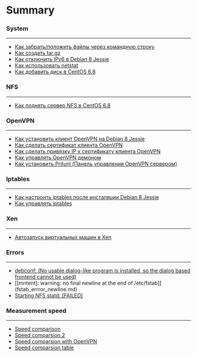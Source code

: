 # Summary


### System
---
* [Как забрать/положить файлы через командную строку](sftp.md)
* [Как создать tar.gz](tar.md)
* [Как отключить IPv6 в Debian 8 Jessie](disable_ipv6.md)
* [Как использовать netstat](netstat-example.md)
* [Как добавить диск в CentOS 6.8](add_hdd_centos.md)

### NFS
---
* [Как поднять сервер NFS в CentOS 6.8](up_server_nfs_centos.md)

### OpenVPN
---
* [Как установить клиент OpenVPN на Debian 8 Jessie](client-openvpn-senting.md)
* [Как сделать сертификат клиентa OpenVPN](create_client_cert_openvpn.md)
* [Как сделать привязку IP к сертификату клиента OpenVPN](static-vpn-ip.md)
* [Как управлять OpenVPN демоном](start-stop-status.md)
* [Как установить Pritunl (Панель управления OpenVPN сервером)](pritunl_install.md)

### Iptables
---
* [Как настроить iptables после инсталяции Debian 8 Jessie](setting-iptables-after-install.md)
* [Как управлять iptables](komandi_iptables.md)

### Xen
---
* [Автозапуск виртуальных машин в Xen](autostart_vm_xen.md)

### Errors
---
* [debconf: (No usable dialog-like program is installed, so the dialog based frontend cannot be used)](error_dailog.md)
* [[mntent]: warning: no final newline at the end of /etc/fstab]](fstab_errror_newline.md)
* [Starting NFS statd: [FAILED]](failed_nfs_statd_on_startup.md)

### Measurement speed
---
* [Speed comparison](speed_to_la.md)
* [Speed comparsion 2](speed_to_la_2.md)
* [Speed comparsion with OpenVPN](speed_to_la_open_vpn.md)
* [Speed comparsion table](speed_to_la_table.md)
